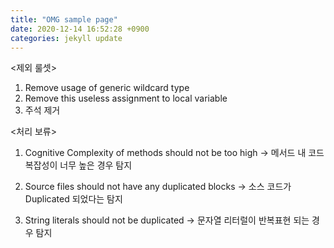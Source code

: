 ```yaml
---
title: "OMG sample page"
date: 2020-12-14 16:52:28 +0900
categories: jekyll update
---
```

<제외 룰셋>
1. Remove usage of generic wildcard type
2. Remove this useless assignment to local variable
3. 주석 제거

<처리 보류>
1. Cognitive Complexity of methods should not be too high
-> 메서드 내 코드 복잡성이 너무 높은 경우 탐지

2. Source files should not have any duplicated blocks
-> 소스 코드가 Duplicated 되었다는 탐지

3. String literals should not be duplicated
-> 문자열 리터럴이 반복표현 되는 경우 탐지